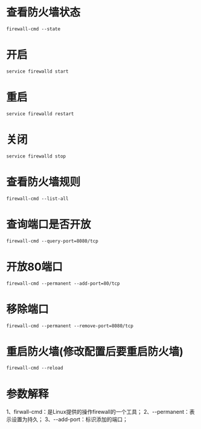 # 查看防火墙状态
`firewall-cmd --state`
# 开启
`service firewalld start`
# 重启
`service firewalld restart`
# 关闭
`service firewalld stop`
# 查看防火墙规则
`firewall-cmd --list-all `
# 查询端口是否开放
`firewall-cmd --query-port=8080/tcp`
# 开放80端口
`firewall-cmd --permanent --add-port=80/tcp`
# 移除端口
`firewall-cmd --permanent --remove-port=8080/tcp`
# 重启防火墙(修改配置后要重启防火墙)

`firewall-cmd --reload`
# 参数解释

1、firwall-cmd：是Linux提供的操作firewall的一个工具；
2、--permanent：表示设置为持久；
3、--add-port：标识添加的端口；
